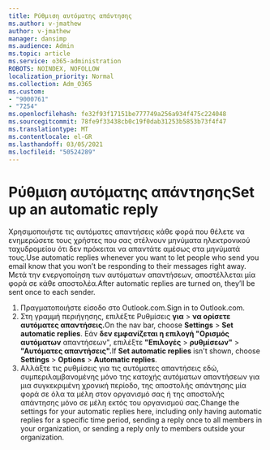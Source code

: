 ```yaml
---
title: Ρύθμιση αυτόματης απάντησης
ms.author: v-jmathew
author: v-jmathew
manager: dansimp
ms.audience: Admin
ms.topic: article
ms.service: o365-administration
ROBOTS: NOINDEX, NOFOLLOW
localization_priority: Normal
ms.collection: Adm_O365
ms.custom:
- "9000761"
- "7254"
ms.openlocfilehash: fe32f93f17151be777749a256a934f475c224048
ms.sourcegitcommit: 78fe9f33438cb0c19f0dab31253b5853b73f4f47
ms.translationtype: MT
ms.contentlocale: el-GR
ms.lasthandoff: 03/05/2021
ms.locfileid: "50524289"
---
```

# <a name="set-up-an-automatic-reply"></a><span data-ttu-id="ed753-102">Ρύθμιση αυτόματης απάντησης</span><span class="sxs-lookup"><span data-stu-id="ed753-102">Set up an automatic reply</span></span>

<span data-ttu-id="ed753-103">Χρησιμοποιήστε τις αυτόματες απαντήσεις κάθε φορά που θέλετε να ενημερώσετε τους χρήστες που σας στέλνουν μηνύματα ηλεκτρονικού ταχυδρομείου ότι δεν πρόκειται να απαντάτε αμέσως στα μηνύματά τους.</span><span class="sxs-lookup"><span data-stu-id="ed753-103">Use automatic replies whenever you want to let people who send you email know that you won’t be responding to their messages right away.</span></span> <span data-ttu-id="ed753-104">Μετά την ενεργοποίηση των αυτόματων απαντήσεων, αποστέλλεται μία φορά σε κάθε αποστολέα.</span><span class="sxs-lookup"><span data-stu-id="ed753-104">After automatic replies are turned on, they’ll be sent once to each sender.</span></span>

1. <span data-ttu-id="ed753-105">Πραγματοποιήστε είσοδο στο Outlook.com.</span><span class="sxs-lookup"><span data-stu-id="ed753-105">Sign in to Outlook.com.</span></span>
2. <span data-ttu-id="ed753-106">Στη γραμμή περιήγησης, επιλέξτε Ρυθμίσεις **για**  >  **να ορίσετε αυτόματες απαντήσεις.**</span><span class="sxs-lookup"><span data-stu-id="ed753-106">On the nav bar, choose **Settings** > **Set automatic replies**.</span></span> <span data-ttu-id="ed753-107">Εάν **δεν εμφανίζεται η επιλογή "Ορισμός αυτόματων** απαντήσεων", επιλέξτε **"Επιλογές**  >  **ρυθμίσεων"**  >  **"Αυτόματες απαντήσεις".**</span><span class="sxs-lookup"><span data-stu-id="ed753-107">If **Set automatic replies** isn't shown, choose **Settings** > **Options** > **Automatic replies**.</span></span>
3. <span data-ttu-id="ed753-108">Αλλάξτε τις ρυθμίσεις για τις αυτόματες απαντήσεις εδώ, συμπεριλαμβανομένης μόνο της κατοχής αυτόματων απαντήσεων για μια συγκεκριμένη χρονική περίοδο, της αποστολής απάντησης μία φορά σε όλα τα μέλη στον οργανισμό σας ή της αποστολής απάντησης μόνο σε μέλη εκτός του οργανισμού σας.</span><span class="sxs-lookup"><span data-stu-id="ed753-108">Change the settings for your automatic replies here, including only having automatic replies for a specific time period, sending a reply once to all members in your organization, or sending a reply only to members outside your organization.</span></span>
